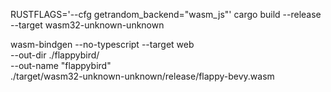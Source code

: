 <!-- For Web -->

RUSTFLAGS='--cfg getrandom_backend="wasm_js"' cargo build --release --target wasm32-unknown-unknown

wasm-bindgen --no-typescript --target web \
 --out-dir ./flappybird/ \
 --out-name "flappybird" \
 ./target/wasm32-unknown-unknown/release/flappy-bevy.wasm
